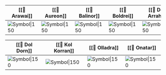 
| [[🌟 Arawai]]                               | [[🌟 Aureon]]                        | [[🌟 Balinor]]                              | [[🌟 Boldrei]]                           | [[🌟 Dol Arrah]]                  |
| ------------------------------------------- | ------------------------------------ | ------------------------------------------- | ---------------------------------------- | --------------------------------- |
| ![Symbol\|150](grain-bundle-delapouite.svg) | ![Symbol\|150](bookmarklet-lorc.svg) | ![Symbol\|150](deer-head-caro-asercion.svg) | ![Symbol\|150](fireplace-delapouite.svg) | ![Symbol\|150](/sundial-lorc.svg) |

| [[🌟 Dol Dorn]]                       | [[🌟 Kol Korran]]                   | [[🌟 Olladra]]                              | [[🌟 Onatar]]                        |
| ------------------------------------- | ----------------------------------- | ------------------------------------------- | ------------------------------------ |
| ![Symbol\|150](winged-sword-lorc.svg) | ![Symbol\|150](crown-coin-lorc.svg) | ![Symbol\|150](domino-tiles-delapouite.svg) | ![Symbol\|150](gear-hammer-lorc.svg) |
